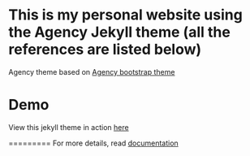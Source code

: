 This is my personal website using the Agency Jekyll theme (all the references are listed below)
====================

Agency theme based on [Agency bootstrap theme ](https://startbootstrap.com/template-overviews/agency/)


# Demo

View this jekyll theme in action [here](https://y7kim.github.io/agency-jekyll-theme)

=========
For more details, read [documentation](http://jekyllrb.com/)
